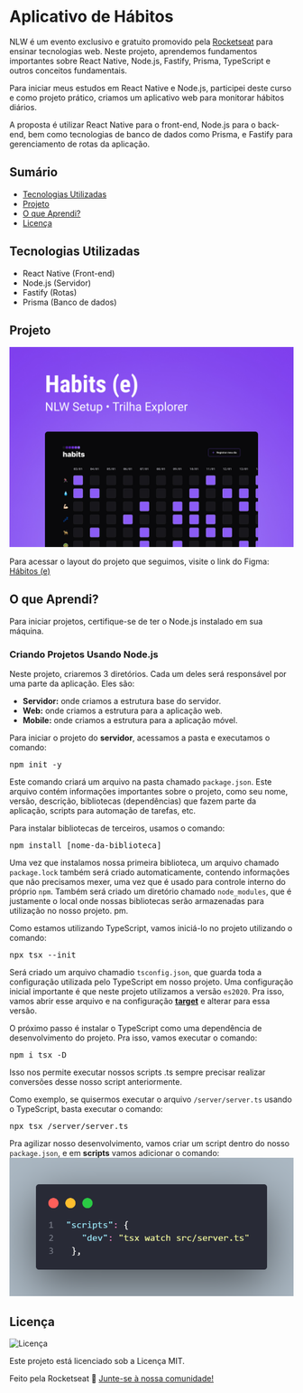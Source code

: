 # Aplicativo de Hábitos

NLW é um evento exclusivo e gratuito promovido pela [Rocketseat](https://rocketseat.com.br) para ensinar tecnologias web. Neste projeto, aprendemos fundamentos importantes sobre React Native, Node.js, Fastify, Prisma, TypeScript e outros conceitos fundamentais.

Para iniciar meus estudos em React Native e Node.js, participei deste curso e como projeto prático, criamos um aplicativo web para monitorar hábitos diários.

A proposta é utilizar React Native para o front-end, Node.js para o back-end, bem como tecnologias de banco de dados como Prisma, e Fastify para gerenciamento de rotas da aplicação.

## Sumário

- [Tecnologias Utilizadas](#tecnologias-utilizadas)
- [Projeto](#projeto)
- [O que Aprendi?](#o-que-aprendi)
- [Licença](#licença)

## Tecnologias Utilizadas

- React Native (Front-end)
- Node.js (Servidor)
- Fastify (Rotas)
- Prisma (Banco de dados)

## Projeto

<img src="https://github.com/charlesbatista/Habits/blob/master/Capa.jpg" />

Para acessar o layout do projeto que seguimos, visite o link do Figma: [Hábitos (e)](https://www.figma.com/community/file/1195327109778210238/habits-e)

## O que Aprendi?

Para iniciar projetos, certifique-se de ter o Node.js instalado em sua máquina.

### Criando Projetos Usando Node.js

Neste projeto, criaremos 3 diretórios. Cada um deles será responsável por uma parte da aplicação. Eles são:

- **Servidor:** onde criamos a estrutura base do servidor.
- **Web:** onde criamos a estrutura para a aplicação web.
- **Mobile:** onde criamos a estrutura para a aplicação móvel.

Para iniciar o projeto do **servidor**, acessamos a pasta e executamos o comando:

<pre>npm init -y</pre>

Este comando criará um arquivo na pasta chamado `package.json`. Este arquivo contém informações importantes sobre o projeto, como seu nome, versão, descrição, bibliotecas (dependências) que fazem parte da aplicação, scripts para automação de tarefas, etc.

Para instalar bibliotecas de terceiros, usamos o comando:

<pre>npm install [nome-da-biblioteca]</pre>

Uma vez que instalamos nossa primeira biblioteca, um arquivo chamado `package.lock` também será criado automaticamente, contendo informações que não precisamos mexer, uma vez que é usado para controle interno do próprio `npm`. Também será criado um diretório chamado `node_modules`, que é justamente o local onde nossas bibliotecas serão armazenadas para utilização no nosso projeto.
pm.

Como estamos utilizando TypeScript, vamos iniciá-lo no projeto utilizando o comando:
<pre>npx tsx --init</pre>

Será criado um arquivo chamadio `tsconfig.json`, que guarda toda a configuração utilizada pelo TypeScript em nosso projeto. Uma configuração inicial importante é que neste projeto utilizamos a versão `es2020`. Pra isso, vamos abrir esse arquivo e na configuração <a href="https://www.typescriptlang.org/tsconfig#target" target="_blank"><b>target</b></a> e alterar para essa versão.

O próximo passo é instalar o TypeScript como uma dependência de desenvolvimento do projeto. Pra isso, vamos executar o comando:
<pre>npm i tsx -D</pre>

Isso nos permite executar nossos scripts .ts sempre precisar realizar conversões desse nosso script anteriormente.

Como exemplo, se quisermos executar o arquivo `/server/server.ts` usando o TypeScript, basta executar o comando:
<pre>npx tsx /server/server.ts</pre>

Pra agilizar nosso desenvolvimento, vamos criar um script dentro do nosso `package.json`, e em <b>scripts</b> vamos adicionar o comando:
<img src="https://github.com/charlesbatista/Habits/blob/master/script%20package.json.png" />

## Licença

![Licença](https://img.shields.io/static/v1?label=license&message=MIT&color=49AA26&labelColor=000000)

Este projeto está licenciado sob a Licença MIT.

Feito pela Rocketseat :wave: [Junte-se à nossa comunidade!](https://discord.gg/rocketseat)
